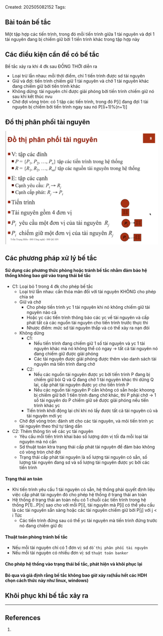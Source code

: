 Created: 202505082152
Tags: 

## Bài toán bế tắc
Một tập hợp các tiến trình, trong đó mỗi tiến trình giữa 1 tài nguyên và đợi 1 tài nguyên đang bị chiếm giữ bởi 1 tiến trình khác trong tập hợp này


## Các điều kiện cần để có bế tắc
Bế tắc xảy ra khi 4 đk sau ĐỒNG THỜI diễn ra
- Loại trừ lẫn nhau: mỗi thời điểm, chỉ 1 tiến trình được sd tài nguyên
- Giữ và đợi: tiến trình chiếm giữ 1 tài nguyên và chờ 1 tài nguyên khác đang chiếm giữ bởi tiến trình khác
- Không dừng: tài nguyên chỉ được giải phóng bởi tiến trình chiếm giữ nó sau khi kết thúc nvu
- Chờ đợi vòng tròn: có 1 tập các tiến trình, trong đó P[i] đang đợi 1 tài nguyên bị chiếm bởi tiến trình ngay sau nó P[(i+1)%(n+1)]


## Đồ thị phân phối tài nguyên
![](../img/do-thi-phan-phoi-tai-nguyen.png)

## Các phương pháp xử lý bế tắc
#### Sử dụng các phương thức phòng hoặc tránh bế tắc nhằm đảm bảo hệ thống không bao giờ vào trạng thái bế tắc
- C1: Loại bỏ 1 trong 4 đk cho phép bế tắc
	- Loại trừ lẫn nhau: cần thỏa mãn đối với tài nguyên KHÔNG cho phép chia sẻ
	- Giữ và chờ
		- Cho phép tiến trình yc 1 tài nguyên khi nó không chiếm giữ tài nguyên 
			nào cả
		- Hoặc yc các tiến trình thông báo các yc về tài nguyên và cấp phát tất cả
			các nguồn tài nguyên cho tiến trình trước thực thi
		- Nhược điểm: mức sd tài nguyên thấp và có thể xảy ra nạn đói
	- Không dừng
		- C1: 
			- Nếu tiến trình đang chiếm giữ 1 số tài nguyên và yc 1 tài nguyên khác mà nó không thể có ngay -> tất cả tài nguyên nó đang chiếm giữ được giải phóng
			- Các tài nguyên được giải phóng được thêm vào danh sách tài nguyên mà tiến trình đang chờ
		- C2:
			- Nếu các nguồn tài nguyên được yc bởi tiến trình P đang bị chiếm giữ bỏi Q và Q đang chờ 1 tài nguyên khác thì dừng Q lại, cấp phát tài nguyên được yc cho tiến trình P
			- Nếu các nguồn tài nguyên P cần không có sẵn hoặc khoong bị chiếm giữ bởi 1 tiến trình đang chờ khác, thì P phải chờ -> 1 số tài nguyên do P chiếm giữ sẽ được giải phóng nếu tiến trình khác yc
		- Tiến trình khởi động lại chỉ khi nó lấy được tất cả tài nguyên cũ và tài nguyên mới yc
	- Chờ đợi vòng tròn: đánh stt cho các tài nguyên, và môi tiến trình yc tài nguyên theo thứ tự tăng dần
- C2: Thêm thông tin về các yc tài nguyên
	- Yêu cầu mỗi tiến trình khai báo số lượng dơn vị tối đa mỗi loại tài nguyên mà nó cần
	- Sd thuật toán ktra trạng thái cấp phát tài nguyên để đảm bảo không có vòng tròn chờ đợi
	- Trạng thái cấp phát tài nguyên là số lượng tài nguyên có sẵn, số lượng tài nguyên đang sd và số lượng tài nguyên được yc bởi các tiến trình
#### Trạng thái an toàn
- Khi tiến trình yêu cầu 1 tài nguyên có sẵn, hệ thống phải quyết định liệu việc cấp phát tài nguyên đó cho phép hệ thống ở trạng thái an toàn 
- Hệ thống ở trạng thái an toàn nếu có 1 chuỗi các tiến trình trong hệ thống P[1]...P[n] sao cho với mỗi P[i], tài nguyên mà P[i] có thể yêu cầu là các tài nguyên sẵn sàng hoặc các tài nguyên chiếm giữ bởi P[j] với j < i
	Tức
	- Các tiến trình đứng sau có thể yc tài nguyên mà tiến trình đứng trước nó đang chiếm giữ đc

#### Thuật toán phòng tránh bế tắc
- Nếu mỗi tài nguyên chỉ có 1 đơn vị: sd `đồ thị phân phối tài nguyên`
- Nếu mỗi tài nguyên có nhiều đơn vị: sd `thuật toán banker`

#### Cho phép hệ thống vào trạng thái bế tắc, phát hiện và khôi phục lại

#### Bỏ qua và giả định rằng bế tắc không bao giờ xảy ra(hầu hết các HDH chọn cách thức này như linux, windows)


## Khôi phục khi bế tắc xảy ra


-----
## References
1.
